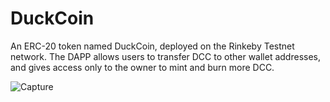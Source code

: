 # DuckCoin

An ERC-20 token named DuckCoin, deployed on the Rinkeby Testnet network. The DAPP allows users to transfer DCC to other wallet addresses, and gives access only to the owner to mint and burn more DCC.


![Capture](https://user-images.githubusercontent.com/75518572/180040362-ce2df785-e1e1-4c0c-9506-a54d376a5f4a.PNG)
